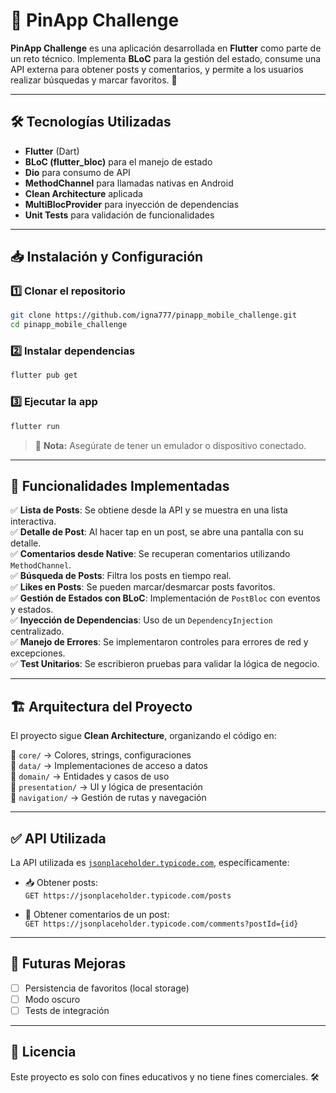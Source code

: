 # 📌 PinApp Challenge

**PinApp Challenge** es una aplicación desarrollada en **Flutter** como parte de un reto técnico. Implementa **BLoC** para la gestión del estado, consume una API externa para obtener posts y comentarios, y permite a los usuarios realizar búsquedas y marcar favoritos. 🚀

---

## 🛠 Tecnologías Utilizadas

- **Flutter** (Dart)
- **BLoC (flutter_bloc)** para el manejo de estado
- **Dio** para consumo de API
- **MethodChannel** para llamadas nativas en Android
- **Clean Architecture** aplicada
- **MultiBlocProvider** para inyección de dependencias
- **Unit Tests** para validación de funcionalidades

---

## 📥 Instalación y Configuración

### 1️⃣ **Clonar el repositorio**
```bash
git clone https://github.com/igna777/pinapp_mobile_challenge.git
cd pinapp_mobile_challenge
```

### 2️⃣ **Instalar dependencias**
```bash
flutter pub get
```

### 3️⃣ **Ejecutar la app**
```bash
flutter run
```

> 📌 **Nota:** Asegúrate de tener un emulador o dispositivo conectado.

---

## 📌 Funcionalidades Implementadas

✅ **Lista de Posts**: Se obtiene desde la API y se muestra en una lista interactiva.  
✅ **Detalle de Post**: Al hacer tap en un post, se abre una pantalla con su detalle.  
✅ **Comentarios desde Native**: Se recuperan comentarios utilizando `MethodChannel`.  
✅ **Búsqueda de Posts**: Filtra los posts en tiempo real.  
✅ **Likes en Posts**: Se pueden marcar/desmarcar posts favoritos.  
✅ **Gestión de Estados con BLoC**: Implementación de `PostBloc` con eventos y estados.  
✅ **Inyección de Dependencias**: Uso de un `DependencyInjection` centralizado.  
✅ **Manejo de Errores**: Se implementaron controles para errores de red y excepciones.  
✅ **Test Unitarios**: Se escribieron pruebas para validar la lógica de negocio.  

---

## 🏗️ Arquitectura del Proyecto

El proyecto sigue **Clean Architecture**, organizando el código en:

📂 `core/` → Colores, strings, configuraciones  
📂 `data/` → Implementaciones de acceso a datos  
📂 `domain/` → Entidades y casos de uso  
📂 `presentation/` → UI y lógica de presentación  
📂 `navigation/` → Gestión de rutas y navegación  

---

## ✅ API Utilizada

La API utilizada es [`jsonplaceholder.typicode.com`](https://jsonplaceholder.typicode.com/), específicamente:

- 📥 Obtener posts:  
  `GET https://jsonplaceholder.typicode.com/posts`

- 💬 Obtener comentarios de un post:  
  `GET https://jsonplaceholder.typicode.com/comments?postId={id}`

---

## 🚀 Futuras Mejoras

- [ ] Persistencia de favoritos (local storage)
- [ ] Modo oscuro
- [ ] Tests de integración

---

## 📜 Licencia

Este proyecto es solo con fines educativos y no tiene fines comerciales. 🛠️

